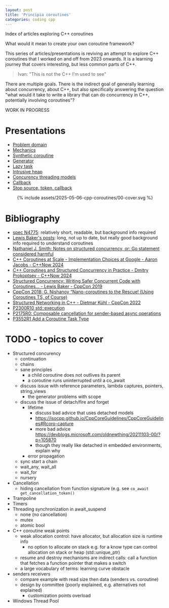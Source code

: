 ```yaml
---
layout: post
title: 'Principia coroutines'
categories: coding cpp
---
```


Index of articles exploring C++ coroutines


What would it mean to create your own coroutine framework?

This series of articles/presentations is reviving an attempt to explore C++
coroutines that I worked on and off from 2023 onwards. It is a learning
journey that covers interesting, but less common parts of C++.

> Ivan: "This is not the C++ I'm used to see"

There are multiple goals. There is the indirect goal of generally learning
about concurrency, about C++, but also specifically answering the question
"what would it take to write a library that can do concurrency in C++,
potentially involving coroutines"?

WORK IN PROGRESS

# Presentations

- [Problem domain](/presentations/2025-05-06-coro-problem-domain.html)
- [Mechanics](/presentations/2025-05-11-coro-mechanics.html)
- [Synthetic coroutine](/presentations/2025-05-13-synthetic-coroutine.html)
- [Generator](/presentations/2025-05-20-generator.html)
- [Lazy task](/presentations/2025-05-24-lazy-task.html)
- [Intrusive heap](/presentations/2025-05-15-intrusive-heap.html)
- [Concurency threading models](/presentations/2025-05-28-threading-models.html)
- [Callback](/presentations/2025-05-30-callback.html)
- [Stop source, token, callback](/presentations/2025-06-03-stop.html)

<div align="center">
{% include assets/2025-05-06-cpp-coroutines/00-cover.svg %}
</div>


# Bibliography

- [spec N4775](https://www.open-std.org/jtc1/sc22/wg21/docs/papers/2018/n4775.pdf):
relatively short, readable, but background info required
- [Lewis Baker's posts](https://lewissbaker.github.io/): long, not up to
date, but really good background info required to understand coroutines
- [Nathaniel J. Smith: Notes on structured concurrency, or: Go statement considered harmful](https://vorpus.org/blog/notes-on-structured-concurrency-or-go-statement-considered-harmful/)
- [C++ Coroutines at Scale - Implementation Choices at Google - Aaron Jacobs - C++Now 2024](https://www.youtube.com/watch?v=k-A12dpMYHo)
- [C++ Coroutines and Structured Concurrency in Practice - Dmitry Prokoptsev - C++Now 2024](https://www.youtube.com/watch?v=sWeOIS14Myg)
- [Structured Concurrency: Writing Safer Concurrent Code with Coroutines... - Lewis Baker - CppCon 2019](https://www.youtube.com/watch?v=1Wy5sq3s2rg)
- [CppCon 2018: G. Nishanov “Nano-coroutines to the Rescue! (Using Coroutines TS, of Course)](https://www.youtube.com/watch?v=j9tlJAqMV7U)
- [Structured Networking in C++ - Dietmar Kühl - CppCon 2022](https://www.youtube.com/watch?v=XaNajUp-sGY)
- [P2300R10 std::execution](https://www.open-std.org/jtc1/sc22/wg21/docs/papers/2024/p2300r10.html)
- [P2175R0: Composable cancellation for sender-based async operations](https://www.open-std.org/jtc1/sc22/wg21/docs/papers/2020/p2175r0.html#appendix-a-the-stop_when-algorithm)
- [P3552R1 Add a Coroutine Task Type](https://www.open-std.org/jtc1/sc22/wg21/docs/papers/2025/p3552r1.pdf)

# TODO - topics to cover

- Structured concurency
  - continuation
  - chains
  - sane principles
    - a child coroutine does not outlives its parent
    - a coroutine runs uninterrupted until a co_await
  - discuss issue with reference parameters, lambda captures, pointers, string_views
    - the generator problems with scope
  - discuss the issue of detach/fire and forget
    - lifetime
      - discuss bad advice that uses detached models
      - https://isocpp.github.io/CppCoreGuidelines/CppCoreGuidelines#Rcoro-capture
      - more bad advice https://devblogs.microsoft.com/oldnewthing/20211103-00/?p=105870
      - though they really like detached in embedded environments, explain why
    - error propagation
  - sync start a chain
  - wait_any, wait_all
  - wait_for
  - nursery
- Cancellation
  - hiding cancellation from function signature (e.g. see `co_await get_cancellation_token()`
- Trampoline
- Timers
- Threading synchronization in await_suspend
  - none (no cancellation)
  - mutex
  - atomic bool
- C++ coroutine weak points
  - weak allocation control: have allocator, but allocation size is runtime
    info
    - no option to allocate on stack e.g. for a know type can control
      allocation on stack or heap (std::unique_ptr)
  - resume and destroy mechanisms are indirect calls: call a function that
    fetches a function pointer that makes a switch
  - a large vocabulary of terms: learning curve obstacle
- senders receivers
  - compare example with read size then data (senders vs. coroutine)
  - design by committee (poorly explained, e.g. alternatives not explained)
    - customization points overload
- Windows Thread Pool

